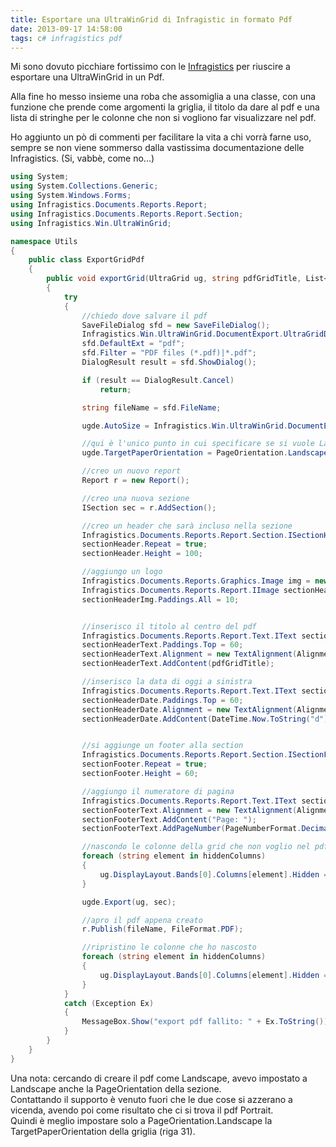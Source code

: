 ```yaml
---
title: Esportare una UltraWinGrid di Infragistic in formato Pdf
date: 2013-09-17 14:58:00
tags: c# infragistics pdf
---
```


Mi sono dovuto picchiare fortissimo con le
[Infragistics](https://www.infragistics.com/ "Infragisitcs") per riuscire
a esportare una UltraWinGrid in un Pdf.

Alla fine ho messo insieme una roba che assomiglia a una classe, con una
funzione che prende come argomenti la griglia, il titolo da dare al pdf
e una lista di stringhe per le colonne che non si vogliono far
visualizzare nel pdf.

Ho aggiunto un pò di commenti per facilitare la vita a chi vorrà farne
uso, sempre se non viene sommerso dalla vastissima documentazione delle
Infragistics. (Si, vabbè, come no...)

```csharp
using System;
using System.Collections.Generic;
using System.Windows.Forms;
using Infragistics.Documents.Reports.Report;
using Infragistics.Documents.Reports.Report.Section;
using Infragistics.Win.UltraWinGrid;

namespace Utils
{
    public class ExportGridPdf
    {
        public void exportGrid(UltraGrid ug, string pdfGridTitle, List<string> hiddenColumns)
        {
            try
            {
                //chiedo dove salvare il pdf
                SaveFileDialog sfd = new SaveFileDialog();
                Infragistics.Win.UltraWinGrid.DocumentExport.UltraGridDocumentExporter ugde = new Infragistics.Win.UltraWinGrid.DocumentExport.UltraGridDocumentExporter();
                sfd.DefaultExt = "pdf";
                sfd.Filter = "PDF files (*.pdf)|*.pdf";
                DialogResult result = sfd.ShowDialog();

                if (result == DialogResult.Cancel)
                    return;

                string fileName = sfd.FileName;

                ugde.AutoSize = Infragistics.Win.UltraWinGrid.DocumentExport.AutoSize.SizeColumnsToContent;

                //qui è l'unico punto in cui specificare se si vuole Landscape o Portrait
                ugde.TargetPaperOrientation = PageOrientation.Landscape;  

                //creo un nuovo report
                Report r = new Report();

                //creo una nuova sezione
                ISection sec = r.AddSection();

                //creo un header che sarà incluso nella sezione
                Infragistics.Documents.Reports.Report.Section.ISectionHeader sectionHeader = sec.AddHeader();
                sectionHeader.Repeat = true;
                sectionHeader.Height = 100;

                //aggiungo un logo
                Infragistics.Documents.Reports.Graphics.Image img = new Infragistics.Documents.Reports.Graphics.Image(Properties.Resources.Logo);
                Infragistics.Documents.Reports.Report.IImage sectionHeaderImg = sectionHeader.AddImage(img, 0, 0);
                sectionHeaderImg.Paddings.All = 10;


                //inserisco il titolo al centro del pdf
                Infragistics.Documents.Reports.Report.Text.IText sectionHeaderText = sectionHeader.AddText(0, 0);
                sectionHeaderText.Paddings.Top = 60;
                sectionHeaderText.Alignment = new TextAlignment(Alignment.Center);
                sectionHeaderText.AddContent(pdfGridTitle);

                //inserisco la data di oggi a sinistra
                Infragistics.Documents.Reports.Report.Text.IText sectionHeaderDate = sectionHeader.AddText(0, 0);
                sectionHeaderDate.Paddings.Top = 60;
                sectionHeaderDate.Alignment = new TextAlignment(Alignment.Left);
                sectionHeaderDate.AddContent(DateTime.Now.ToString("d"));


                //si aggiunge un footer alla section
                Infragistics.Documents.Reports.Report.Section.ISectionFooter sectionFooter = sec.AddFooter();
                sectionFooter.Repeat = true;
                sectionFooter.Height = 60;

                //aggiungo il numeratore di pagina
                Infragistics.Documents.Reports.Report.Text.IText sectionFooterText = sectionFooter.AddText(0, 0);
                sectionFooterText.Alignment = new TextAlignment(Alignment.Left);
                sectionFooterText.AddContent("Page: ");
                sectionFooterText.AddPageNumber(PageNumberFormat.Decimal);

                //nascondo le colonne della grid che non voglio nel pdf
                foreach (string element in hiddenColumns)
                {
                    ug.DisplayLayout.Bands[0].Columns[element].Hidden = true;
                }

                ugde.Export(ug, sec);

                //apro il pdf appena creato
                r.Publish(fileName, FileFormat.PDF);

                //ripristino le colonne che ho nascosto
                foreach (string element in hiddenColumns)
                {
                    ug.DisplayLayout.Bands[0].Columns[element].Hidden = false;
                }
            }
            catch (Exception Ex)
            {
                MessageBox.Show("export pdf fallito: " + Ex.ToString());
            }
        }
    }
}
```

Una nota: cercando di creare il pdf come Landscape, avevo impostato a
Landscape anche la PageOrientation della sezione.  
Contattando il supporto è venuto fuori che le due cose si azzerano a
vicenda, avendo poi come risultato che ci si trova il pdf Portrait.  
Quindi è meglio impostare solo a PageOrientation.Landscape la
TargetPaperOrientation della griglia (riga 31).
